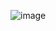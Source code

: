 ![image](https://github.com/clarissa-rosas/screenmatch-com-jpa/assets/143567920/cc06c1da-cb4b-4d8a-acc3-bcc38980fb34)

